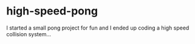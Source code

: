 # high-speed-pong
I started a small pong project for fun and I ended up coding a high speed collision system...
